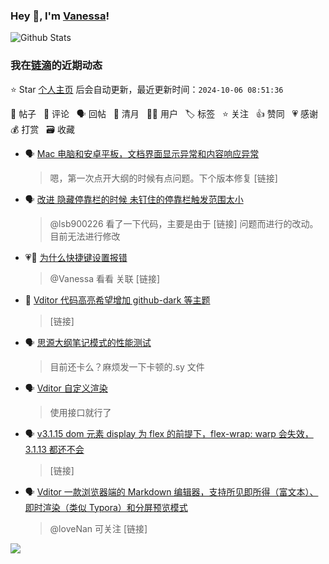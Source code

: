 ### Hey 👋, I'm [Vanessa](http://vanessa.b3log.org/)!

![Github Stats](https://github-readme-stats.vercel.app/api?username=Vanessa219&show_icons=true)

<!--events start -->

### 我在[链滴](https://ld246.com)的近期动态

⭐️ Star [个人主页](https://github.com/Vanessa219/Vanessa219) 后会自动更新，最近更新时间：`2024-10-06 08:51:36`

📝 帖子 &nbsp; 💬 评论 &nbsp; 🗣 回帖 &nbsp; 🌙 清月 &nbsp; 👨‍💻 用户 &nbsp; 🏷️ 标签 &nbsp; ⭐️ 关注 &nbsp; 👍 赞同 &nbsp; 💗 感谢 &nbsp; 💰 打赏 &nbsp; 🗃 收藏

* 🗣 [Mac 电脑和安卓平板，文档界面显示异常和内容响应异常](https://ld246.com/article/1727353424706/comment/1727354479275#comments)

  > 嗯，第一次点开大纲的时候有点问题。下个版本修复 [链接]
* 🗣 [改进 隐藏停靠栏的时候 未钉住的停靠栏触发范围太小](https://ld246.com/article/1718240778154/comment/1718240793298#comments)

  > @lsb900226 看了一下代码，主要是由于 [链接] 问题而进行的改动。目前无法进行修改
* 💗💬 [为什么快捷键设置报错](https://ld246.com/article/1727091077055/comment/1727091414201#comments)

  > @Vanessa 看看 关联 [链接]
* 💬 [Vditor 代码高亮希望增加 github-dark 等主题](https://ld246.com/article/1726743397779/comment/1727057021862#comments)

  > [链接]
* 🗣 [思源大纲笔记模式的性能测试](https://ld246.com/article/1691232134520/comment/1726462737997#comments)

  > 目前还卡么？麻烦发一下卡顿的.sy 文件
* 🗣 [Vditor 自定义渲染](https://ld246.com/article/1588412297062/comment/1726159332114#comments)

  > 使用接口就行了
* 🗣 [v3.1.15 dom 元素 display 为 flex 的前提下，flex-wrap: warp 会失效，3.1.13 都还不会](https://ld246.com/article/1725440349684/comment/1726111109950#comments)

  > [链接]
* 🗣 [Vditor 一款浏览器端的 Markdown 编辑器，支持所见即所得（富文本）、即时渲染（类似 Typora）和分屏预览模式](https://ld246.com/article/1549638745630/comment/1725525231771#comments)

  > @loveNan 可关注 [链接]


<!--events end -->

<a title="Hits" target="_blank" href="https://github.com/Vanessa219/Vanessa219"><img src="https://hits.b3log.org/Vanessa219/Vanessa219.svg"></a>
